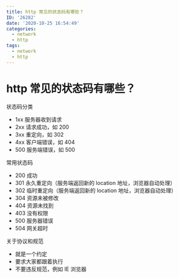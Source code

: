 ```yaml
---
title: http 常见的状态码有哪些？
ID: '26282'
date: '2020-10-25 16:54:49'
categories:
  - network
  - http
tags:
  - network
  - http
---
```


# http 常见的状态码有哪些？

状态码分类

- 1xx 服务器收到请求
- 2xx 请求成功，如 200
- 3xx 重定向，如 302
- 4xx 客户端错误，如 404
- 500 服务端错误，如 500

常用状态码

- 200 成功
- 301 永久重定向（服务端返回新的 location 地址，浏览器自动处理）
- 302 临时重定向（服务端返回新的 location 地址，浏览器自动处理）
- 304 资源未被修改
- 404 资源未找到
- 403 没有权限
- 500 服务器错误
- 504 网关超时

关于协议和规范

- 就是一个约定
- 要求大家都跟着执行
- 不要违反规范，例如 IE 浏览器
 
 
 
 
 
 
 
 
 
 
 
 
 
 
 
 
 
 
 

